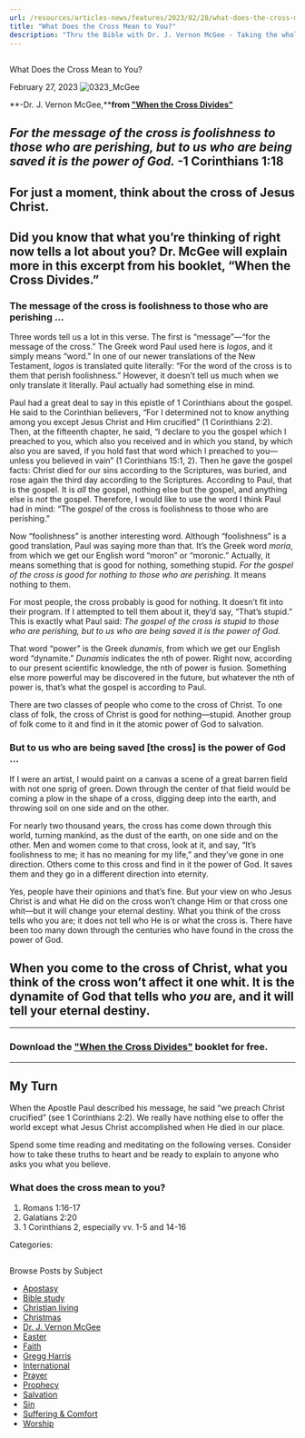 ```yaml
---
url: /resources/articles-news/features/2023/02/28/what-does-the-cross-mean-to-you
title: "What Does the Cross Mean to You?"
description: "Thru the Bible with Dr. J. Vernon McGee - Taking the whole Word to the whole world"
---
```







## 
 What Does the Cross Mean to You?


February 27, 2023
![](https://www.ttb.org/images/default-source/features-and-news/0323_mcgee51da3a3b-65de-4c80-be8a-8ec7cac71b86.jpg?sfvrsn=b8931816_1 "0323_McGee")




**-Dr. J. Vernon McGee,****from ["When the Cross Divides"](/docs/default-source/booklets/ttb_when-the-cross-divides.pdf?sfvrsn=b4911816_2)**

## 

## 

## ***For the message of the cross is foolishness to those who are perishing, but to us who are being saved it is the power of God.*** -1 Corinthians 1:18

## For just a moment, think about the cross of Jesus Christ.

## Did you know that what you’re thinking of right now tells a lot about you? Dr. McGee will explain more in this excerpt from his booklet, “When the Cross Divides.”

### The message of the cross is foolishness to those who are perishing …

Three words tell us a lot in this verse. The first is “message”—“for the message of the cross.” The Greek word Paul used here is *logos*, and it simply means “word.” In one of our newer translations of the New Testament, *logos* is translated quite literally: “For the word of the cross is to them that perish foolishness.” However, it doesn’t tell us much when we only translate it literally. Paul actually had something else in mind.

Paul had a great deal to say in this epistle of 1 Corinthians about the gospel. He said to the Corinthian believers, “For I determined not to know anything among you except Jesus Christ and Him crucified” (1 Corinthians 2:2). Then, at the fifteenth chapter, he said, “I declare to you the gospel which I preached to you, which also you received and in which you stand, by which also you are saved, if you hold fast that word which I preached to you—unless you believed in vain” (1 Corinthians 15:1, 2). Then he gave the gospel facts: Christ died for our sins according to the Scriptures, was buried, and rose again the third day according to the Scriptures. According to Paul, that is the gospel. It is *all* the gospel, nothing else but the gospel, and anything else is *not* the gospel. Therefore, I would like to use the word I think Paul had in mind: “The *gospel* of the cross is foolishness to those who are perishing.”

Now “foolishness” is another interesting word. Although “foolishness” is a good translation, Paul was saying more than that. It’s the Greek word *moria*, from which we get our English word “moron” or “moronic.” Actually, it means something that is good for nothing, something stupid. *For the gospel of the cross is good for nothing to those who are perishing.* It means nothing to them. 

For most people, the cross probably is good for nothing. It doesn’t fit into their program. If I attempted to tell them about it, they’d say, “That’s stupid.” This is exactly what Paul said: *The gospel of the cross is stupid to those who are perishing, but to us who are being saved it is the power of God.*

That word “power” is the Greek *dunamis*, from which we get our English word “dynamite.” *Dunamis* indicates the nth of power. Right now, according to our present scientific knowledge, the nth of power is fusion. Something else more powerful may be discovered in the future, but whatever the nth of power is, that’s what the gospel is according to Paul.

There are two classes of people who come to the cross of Christ. To one class of folk, the cross of Christ is good for nothing—stupid. Another group of folk come to it and find in it the atomic power of God to salvation.

### But to us who are being saved [the cross] is the power of God …

If I were an artist, I would paint on a canvas a scene of a great barren field with not one sprig of green. Down through the center of that field would be coming a plow in the shape of a cross, digging deep into the earth, and throwing soil on one side and on the other. 

For nearly two thousand years, the cross has come down through this world, turning mankind, as the dust of the earth, on one side and on the other. Men and women come to that cross, look at it, and say, “It’s foolishness to me; it has no meaning for my life,” and they’ve gone in one direction. Others come to this cross and find in it the power of God. It saves them and they go in a different direction into eternity.

Yes, people have their opinions and that’s fine. But your view on who Jesus Christ is and what He did on the cross won’t change Him or that cross one whit—but it will change your eternal destiny. What you think of the cross tells who you are; it does not tell who He is or what the cross is. There have been too many down through the centuries who have found in the cross the power of God. 

## When you come to the cross of Christ, what you think of the cross won’t affect it one whit. It is the dynamite of God that tells who *you* are, and it will tell your eternal destiny.



---

### Download the ["When the Cross Divides"](/docs/default-source/booklets/ttb_when-the-cross-divides.pdf?sfvrsn=b4911816_2) booklet for free.



---

## My Turn

When the Apostle Paul described his message, he said “we preach Christ crucified” (see 1 Corinthians 2:2). We really have nothing else to offer the world except what Jesus Christ accomplished when He died in our place.

Spend some time reading and meditating on the following verses. Consider how to take these truths to heart and be ready to explain to anyone who asks you what you believe. 

### What does the cross mean to you?

1. Romans 1:16-17
2. Galatians 2:20
3. 1 Corinthians 2, especially vv. 1-5 and 14-16



Categories: 









## 
 Browse Posts by Subject


* [Apostasy](/resources/articles-news/-in-tags/tags/Apostasy)
* [Bible study](/resources/articles-news/-in-tags/tags/Bible-study)
* [Christian living](/resources/articles-news/-in-tags/tags/Christian-living)
* [Christmas](/resources/articles-news/-in-tags/tags/Christmas)
* [Dr. J. Vernon McGee](/resources/articles-news/-in-tags/tags/Dr-J-Vernon-McGee)
* [Easter](/resources/articles-news/-in-tags/tags/easter)
* [Faith](/resources/articles-news/-in-tags/tags/Faith)
* [Gregg Harris](/resources/articles-news/-in-tags/tags/Gregg-Harris)
* [International](/resources/articles-news/-in-tags/tags/International)
* [Prayer](/resources/articles-news/-in-tags/tags/prayer)
* [Prophecy](/resources/articles-news/-in-tags/tags/Prophecy)
* [Salvation](/resources/articles-news/-in-tags/tags/Salvation)
* [Sin](/resources/articles-news/-in-tags/tags/sin)
* [Suffering & Comfort](/resources/articles-news/-in-tags/tags/Suffering-Comfort)
* [Worship](/resources/articles-news/-in-tags/tags/worship)






